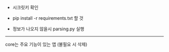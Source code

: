 - 시크릿키 확인

- pip install -r requirements.txt 할 것

- 정보가 나오지 않을시 parsing.py 실행

---

core는 주요 기능이 있는 앱 (불필요 시 삭제)
